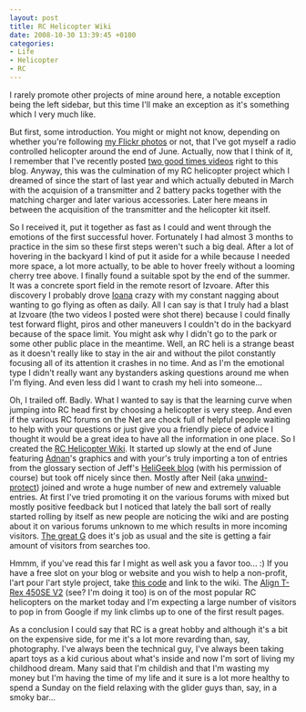 ```yaml
---
layout: post
title: RC Helicopter Wiki
date: 2008-10-30 13:39:45 +0100
categories:
- Life
- Helicopter
- RC
---
```

I rarely promote other projects of mine around here, a notable exception being the left sidebar, but this time I'll make an exception as it's something which I very much like.

But first, some introduction. You might or might not know, depending on whether you're following <a href="http://www.flickr.com/photos/janos/">my Flickr photos</a> or not, that I've got myself a radio controlled helicopter around the end of June. Actually, now that I think of it, I remember that I've recently posted <a href="http://www.rusiczki.net/2008/09/29/good-times/">two good times videos</a> right to this blog. Anyway, this was the culmination of my RC helicopter project which I dreamed of since the start of last year and which actually debuted in March with the acquision of a transmitter and 2 battery packs together with the matching charger and later various accessories. Later here means in between the acquisition of the transmitter and the helicopter kit itself.

So I received it, put it together as fast as I could and went through the emotions of the first successful hover. Fortunately I had almost 3 months to practice in the sim so these first steps weren't such a big deal. After a lot of hovering in the backyard I kind of put it aside for a while because I needed more space, a lot more actually, to be able to hover freely without a looming cherry tree above. I finally found a suitable spot by the end of the summer. It was a concrete sport field in the remote resort of Izvoare. After this discovery I probably drove <a href="http://www.flickr.com/photos/ioana/">Ioana</a> crazy with my constant nagging about wanting to go flying as often as daily. All I can say is that I truly had a blast at Izvoare (the two videos I posted were shot there) because I could finally test forward flight, piros and other maneuvers I couldn't do in the backyard because of the space limit. You might ask why I didn't go to the park or some other public place in the meantime. Well, an RC heli is a strange beast as it doesn't really like to stay in the air and without the pilot constantly focusing all of its attention it crashes in no time. And as I'm the emotional type I didn't really want any bystanders asking questions around me when I'm flying. And even less did I want to crash my heli into someone...

Oh, I trailed off. Badly. What I wanted to say is that the learning curve when jumping into RC head first by choosing a helicopter is very steep. And even if the various RC forums on the Net are chock full of helpful people waiting to help with your questions or just give you a friendly piece of advice I thought it would be a great idea to have all the information in one place. So I created the <a href="http://www.rcheliwiki.com">RC Helicopter Wiki</a>. It started up slowly at the end of June featuring <a href="http://www.adnan.ro">Adnan</a>'s graphics and with your's truly importing a ton of entries from the glossary section of Jeff's <a href="http://heligeek.wordpress.com">HeliGeek blog</a> (with his permission of course) but took off nicely since then. Mostly after Neil (aka <a href="http://www.rcheliwiki.com/User:Unwind-protect">unwind-protect</a>) joined and wrote a huge number of new and extremely valuable entries. At first I've tried promoting it on the various forums with mixed but mostly positive feedback but I noticed that lately the ball sort of really started rolling by itself as new people are noticing the wiki and are posting about it on various forums unknown to me which results in more incoming visitors. <a href="http://www.google.com">The great G</a> does it's job as usual and the site is getting a fair amount of visitors from searches too.

Hmmm, if you've read this far I might as well ask you a favor too... :) If you have a free slot on your blog or website and you wish to help a non-profit, l'art pour l'art style project, take <a href="https://content.rusiczki.net/blogstuff/rc-heli-wiki-link.txt">this code</a> and link to the wiki. The <a href="http://www.rcheliwiki.com/Align_T-Rex_450SE_V2">Align T-Rex 450SE V2</a> (see? I'm doing it too) is on of the most popular RC helicopters on the market today and I'm expecting a large number of visitors to pop in from Google if my link climbs up to one of the first result pages.

As a conclusion I could say that RC is a great hobby and although it's a bit on the expensive side, for me it's a lot more revarding than, say, photography. I've always been the technical guy, I've always been taking apart toys as a kid curious about what's inside and now I'm sort of living my childhood dream. Many said that I'm childish and that I'm wasting my money but I'm having the time of my life and it sure is a lot more healthy to spend a Sunday on the field relaxing with the glider guys than, say, in a smoky bar...

